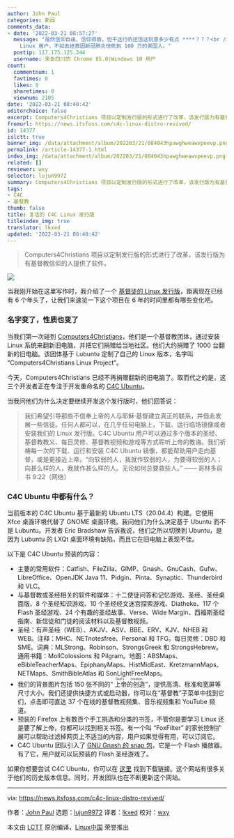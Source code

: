 ```yaml
---
author: John Paul
categories: 新闻
comments_data:
- date: '2022-03-21 08:57:27'
  message: "虽然信仰自由、信仰得救，但干这行的还信这玩意多少有点 ****？？？<br />\r\n<br />\r\n上帝有几个师？<br />\r\n与其拯救少的不能再少的
    Linux 用户，不如去拯救因新冠肺炎快死到 100 万的美国人。"
  postip: 117.175.125.244
  username: 来自四川的 Chrome 85.0|Windows 10 用户
count:
  commentnum: 1
  favtimes: 0
  likes: 0
  sharetimes: 0
  viewnum: 2105
date: '2022-03-21 08:40:42'
editorchoice: false
excerpt: Computers4Christians 项目以定制发行版的形式进行了改革，该发行版为有基督教信仰的人提供了软件。
fromurl: https://news.itsfoss.com/c4c-linux-distro-revived/
id: 14377
islctt: true
banner_img: /data/attachment/album/202203/21/084043hpawghweawvpeevp.png
permalink: /article-14377-1.html
index_img: /data/attachment/album/202203/21/084043hpawghweawvpeevp.png.thumb.jpg
related: []
reviewer: wxy
selector: lujun9972
summary: Computers4Christians 项目以定制发行版的形式进行了改革，该发行版为有基督教信仰的人提供了软件。
tags:
- C4C
- 基督教
thumb: false
title: 复活的 C4C Linux 发行版
titleindex_img: true
translator: lkxed
updated: '2022-03-21 08:40:42'
---
```



> 
> Computers4Christians 项目以定制发行版的形式进行了改革，该发行版为有基督教信仰的人提供了软件。
> 
> 
> 


![](/data/attachment/album/202203/21/084043hpawghweawvpeevp.png)


当我刚开始在这里写作时，我介绍了一个 [基督徒的 Linux 发行版](https://itsfoss.com/computers-christians-linux/)，距离现在已经有 6 个年头了，让我们来速览一下这个项目在 6 年的时间里都有哪些变化吧。


### 名字变了，性质也变了


当我们第一次碰到 [Computers4Christians](https://computers4christians.org/)，他们是一个基督教团体，通过安装 Linux 系统来翻新旧电脑，并把它们捐赠给当地社区。他们大约捐赠了 1000 台翻新的旧电脑。该团体基于 Lubuntu 定制了自己的 Linux 版本，名字叫 “Computers4Christians Linux Project”。


今天，Computers4Christians 已经不再捐赠翻新的旧电脑了。取而代之的是，这三个开发者正在专注于开发重命名的 [C4C Ubuntu](https://computers4christians.org/C4C.html)。


当我问他们为什么决定要继续开发这个发行版时，他们回答说：



> 
> 我们希望引导那些不信奉上帝的人与耶稣·基督建立真正的联系，并借此发展一些信徒。任何人都可以，在几乎任何电脑上，下载、运行临场镜像或者安装我们的 Linux 发行版。C4C Ubuntu 用户可以通过多个版本的圣经、基督教教义、每日灵修、基督教视频和游戏等方式聆听上帝的教诲。我们祈祷每一次的下载、运行和安装 C4C Ubuntu 镜像，都能帮助用户走向基督，或是更接近上帝。“向软弱的人，我就作软弱的人，为要得软弱的人；向甚么样的人，我就作甚么样的人。无论如何总要救些人。” —— 哥林多前书 9:22（网络）
> 
> 
> 


### C4C Ubuntu 中都有什么？


当前版本的 C4C Ubuntu 基于最新的 Ubuntu LTS（20.04.4）构建。它使用 Xfce 桌面环境代替了 GNOME 桌面环境。我问他们为什么决定基于 Ubuntu 而不是 Lubuntu。开发者 Eric Bradshaw 告诉我说，他们之所以切换到 Ubuntu，是因为 Lubuntu 的 LXQt 桌面环境有缺陷，而且它在旧电脑上表现不佳。


以下是 C4C Ubuntu 预装的内容：


* 主要的常用软件：Catfish、FileZilla、GIMP、Gnash、GnuCash、Gufw、LibreOffice、OpenJDK Java 11、Pidgin、Pinta、Synaptic、Thunderbird 和 VLC。
* 与基督教或圣经相关的软件和媒体：十二使徒问答和记忆游戏、圣经、圣经桌面版、8 个圣经知识游戏、10 个圣经经文迷宫探索游戏、Diatheke、117 个 Flash 圣经游戏、24 个有趣的圣经故事、Verse、Wide Margin、西福斯圣经指南、新信徒和门徒的阅读材料以及基督教视频。
* 圣经：有声圣经（WEB）、AKJV、ASV、BBE、ERV、KJV、NHEB 和 WEB。注释：MHC、NETnotesfree、Personal 和 TFG。每日灵修：DBD 和 SME。词典：MLStrong、Robinson、StrongsGreek 和 StrongsHebrew。通用书籍：MollColossions 和 Pilgram。地图：ABSMaps、eBibleTeacherMaps、EpiphanyMaps、HistMidEast、KretzmannMaps、NETMaps、SmithBibleAtlas 和 SonLightFreeMaps。
* 我们的背景图片包括 150 张不同的“<ruby> 上帝的创造 <rt>  God's creation </rt></ruby>”，提供高清、标准和宽屏等尺寸大小。我们还提供快捷方式或启动器，你可以在“基督教”子菜单中找到它们，点击即可直达 37 个在线的基督教视频集、音乐视频集和 YouTube 频道。
* 预装的 Firefox 上有数百个手工挑选和分类的书签，不管你是要学习 Linux 还是要了解上帝，你都可以找到相关书签。有一个叫 “FoxFilter” 的家长控制扩展可以帮助过滤掉网页上不适当的内容，用户如果觉得有用，可以订阅它。
* C4C Ubuntu 团队引入了 [GNU Gnash 的 snap 包](https://snapcraft.io/gnash-raymii)，它是一个 Flash 播放器。有了它，用户就可以玩预装的 Flash 圣经游戏了。


如果你想要尝试 C4C Ubuntu，你可以在 [这里](https://computers4christians.org/Download.html) 找到下载链接。这个网站有很多关于他们的历史版本信息。同时，开发团队也在不断更新这个网站。




---


via: <https://news.itsfoss.com/c4c-linux-distro-revived/>


作者：[John Paul](https://news.itsfoss.com/author/john/) 选题：[lujun9972](https://github.com/lujun9972) 译者：[lkxed](https://github.com/lkxed) 校对：[wxy](https://github.com/wxy)


本文由 [LCTT](https://github.com/LCTT/TranslateProject) 原创编译，[Linux中国](https://linux.cn/) 荣誉推出